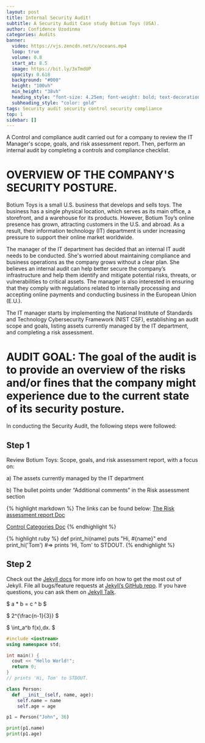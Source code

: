 ```yaml
---
layout: post
title: Internal Security Audit!
subtitle: A Security Audit Case study Botium Toys (USA).
author: Confidence Uzodinma
categories: Audits
banner:
  video: https://vjs.zencdn.net/v/oceans.mp4
  loop: true
  volume: 0.8
  start_at: 8.5
  image: https://bit.ly/3xTmdUP
  opacity: 0.618
  background: "#000"
  height: "100vh"
  min_height: "38vh"
  heading_style: "font-size: 4.25em; font-weight: bold; text-decoration: underline"
  subheading_style: "color: gold"
tags: Security audit security control security compliance
top: 1
sidebar: []
---
```


A Control and compliance audit carried out for a company to review the IT Manager's scope, goals, and risk assessment report. Then, perform an internal audit by completing a controls and compliance checklist.

# OVERVIEW OF THE COMPANY'S SECURITY POSTURE.

Botium Toys is a small U.S. business that develops and sells toys. The business has a single physical location, which serves as its main office, a storefront, and a warehouse for its products. However, Botium Toy’s online presence has grown, attracting customers in the U.S. and abroad. As a result, their information technology (IT) department is under increasing pressure to support their online market worldwide. 

The manager of the IT department has decided that an internal IT audit needs to be conducted. She's worried about maintaining compliance and business operations as the company grows without a clear plan. She believes an internal audit can help better secure the company’s infrastructure and help them identify and mitigate potential risks, threats, or vulnerabilities to critical assets. The manager is also interested in ensuring that they comply with regulations related to internally processing and accepting online payments and conducting business in the European Union (E.U.).   

The IT manager starts by implementing the National Institute of Standards and Technology Cybersecurity Framework (NIST CSF), establishing an audit scope and goals, listing assets currently managed by the IT department, and completing a risk assessment. 

# AUDIT GOAL: The goal of the audit is to provide an overview of the risks and/or fines that the company might experience due to the current state of its security posture.

In conducting the Security Audit, the following steps were followed:

## Step 1

Review Botium Toys:  Scope, goals, and risk assessment report, with a focus on:

a) The assets currently managed by the IT department

b) The bullet points under “Additional comments” in the Risk assessment section

{% highlight markdown %}
The links can be found below:
[The Risk assessment report Doc](https://github.com/Dencyapex/dencyapex.github.io/blob/880c65b741104cae96b2ac2012fd1cd1d9c426e5/assets/Files/Botium%20Toys_%20Scope%2C%20goals%2C%20and%20risk%20assessment%20report.pdf)

[Control Categories Doc](https://github.com/Dencyapex/dencyapex.github.io/blob/45fa55ae4363823c1cf31821b0def08f6d7c24f4/assets/Files/Botium%20Toys%20Control%20categories.pdf)
{% endhighlight %}

{% highlight ruby %}
def print_hi(name)
puts "Hi, #{name}"
end
print_hi('Tom')
#=> prints 'Hi, Tom' to STDOUT.
{% endhighlight %}

## Step 2

Check out the [Jekyll docs][jekyll-docs] for more info on how to get the most out of Jekyll. File all bugs/feature requests at [Jekyll’s GitHub repo][jekyll-gh]. If you have questions, you can ask them on [Jekyll Talk][jekyll-talk].

[jekyll-docs]: https://jekyllrb.com/docs/home
[jekyll-gh]: https://github.com/jekyll/jekyll
[jekyll-talk]: https://talk.jekyllrb.com/

$ a \* b = c ^ b $

$ 2^{\frac{n-1}{3}} $

$ \int_a^b f(x)\,dx. $

```cpp
#include <iostream>
using namespace std;

int main() {
  cout << "Hello World!";
  return 0;
}
// prints 'Hi, Tom' to STDOUT.
```

```python
class Person:
  def __init__(self, name, age):
    self.name = name
    self.age = age

p1 = Person("John", 36)

print(p1.name)
print(p1.age)
```

